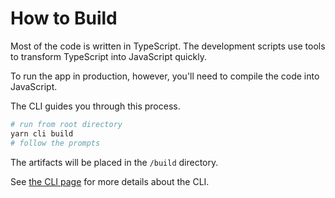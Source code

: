 # How to Build

Most of the code is written in TypeScript. The development scripts use tools to transform TypeScript into JavaScript quickly.

To run the app in production, however, you'll need to compile the code into JavaScript.

The CLI guides you through this process.

```bash
# run from root directory
yarn cli build
# follow the prompts
```

The artifacts will be placed in the `/build` directory.

See [the CLI page](../advanced/CLI) for more details about the CLI.

